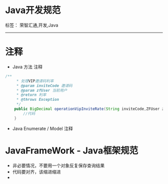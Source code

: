 # Java开发规范

标签： 荣智汇通,开发,Java

---

# 注释
- Java 方法 注释
``` java
/**
	 * 处理VIP邀请码利率
	 * @param inviteCode 邀请码
	 * @param zfUser 当前用户
	 * @return 利率
	 * @throws Exception 
	 */
	public BigDecimal operationVipInviteRate(String inviteCode,ZFUser zfUser) throws Exception{
		//代码
	}

```

- Java Enumerate / Model 注释


# JavaFrameWork - Java框架规范

- 非必要情况，不要用一个对象反复保存查询结果
- 代码要对齐，该缩进缩进
- 

